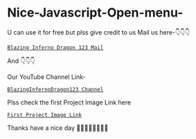 # Nice-Javascript-Open-menu-
U can use it for free but plss give credit to us
Mail us here-👇👇👇
<a href="mailto: bibhabbarua@gmail.com">
```
Blazing Inferno Dragon 123 Mail
```
</a>

And 
👇👇👇

Our YouTube Channel Link-
<a href="https://youtube.com/channel/UC94rjmYz21IBREgkLaQ7NVA">
```
BlazingInfernoDragon123 Channel
```
</a>

Plss check the first Project Image Link here
<a href="https://raw.githubusercontent.com/BlaizingInfernoDragon123/save-the-earth-/main/Earth.webp">
```
First Project Image Link
```
</a>


Thanks have a nice day 🤟🤟🤟😎😎😎🤓🤓
